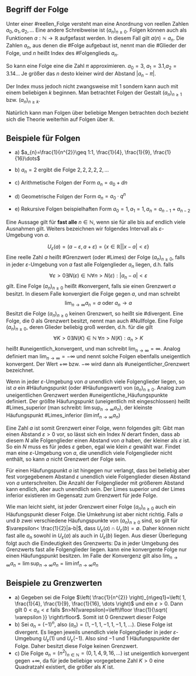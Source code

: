 ## Begriff der Folge
Unter einer #reellen_Folge versteht man eine Anordnung von reellen Zahlen $a_{0},a_{1},a_{2},\dots$ Eine andere Schreibweise ist $(a_{n})_{n\geq 0}$. Folgen können auch als Funktionen $a:\mathbb{N}\rightarrow \mathbb{R}$ aufgefasst werden. In diesem Fall gilt $a(n)=a_{n}$. Die Zahlen $a_{n}$, aus denen die #Folge aufgebaut ist, nennt man die #Glieder der Folge, und $n$ heißt Index des #Folgenglieds $a_{n}$.

So kann eine Folge eine die Zahl $\pi$ approximieren. $a_{0}=3$, $a_{1}=3.1$,$a_{2}=3.14\dots$ Je größer das $n$ desto kleiner wird der Abstand $|a_{n}-\pi|$.

Der Index muss jedoch nicht zwangsweise mit 1 sondern kann auch mit einem beliebigen $k$ beginnen. Man betrachtet Folgen der Gestalt $(a_{n})_{n\geq 1}$ bzw. $(a_{n})_{n\geq k}$.

Natürlich kann man Folgen über beliebige Mengen betrachten doch bezieht sich die Theorie weiterhin auf Folgen über $\mathbb{R}$.

## Beispiele für Folgen

- a) $a_{n}=\frac{1}{n^{2}}\geq 1:1, \frac{1}{4}, \frac{1}{9}, \frac{1}{16}\dots$

- b) $a_{n}=2$ ergibt die Folge $2,2,2,2,2,\dots$

- c) Arithmetische Folgen der Form $a_{n}=a_{0}+dn$

- d) Geometrische Folgen der Form $a_{n}=a_{0}\cdot q^{n}$

- e) Rekursive Folgen beispielhaften Form $a_{0}=1,a_{1}=1,a_{n}=a_{n-1}+a_{n-2}$

Eine Aussage gilt für **fast alle** $n \in \mathbb{N}$, wenn sie für alle bis auf endlich viele Ausnahmen gilt. Weiters bezeichnen wir folgendes Intervall als $\varepsilon$-Umgebung von $a$.

$$
U_{\varepsilon}(a)=(a-\varepsilon,a+\varepsilon)=\{ x\in \mathbb{R}| | x-a|<\varepsilon \}
$$
Eine reelle Zahl $a$ heißt #Grenzwert (oder #Limes) der Folge $(a_{n})_{n\geq 0}$, falls in jeder $\varepsilon$-Umgebung von $a$ fast alle Folgenglieder $a_{n}$ liegen, d.h. falls
$$
\forall \varepsilon > 0 \exists N(\varepsilon)\in \mathbb{N}\forall n>N(\varepsilon):|a_{n}-a|<\varepsilon
$$
gilt. 
Eine Folge $(a_{n})_{n\geq 0}$ heißt #konvergent, falls sie einen Grenzwert $a$ besitzt. In diesem Falle konvergiert die Folge gegen $a$, und man schreibt
$$
\lim_{ n \to \infty } a_{n}=a \text{ oder } a_{n}\rightarrow a
$$
Besitzt die Folge $(a_{n})_{n\geq 0}$ keinen Grenzwert, so heißt sie #divergent. Eine Folge, die 0 als Grenzwert besitzt, nennt man auch #Nullfolge. 
Eine Folge $(a_{n})_{n\geq 0}$, deren Glieder beliebig groß werden, d.h. für die gilt
$$
\forall K>0\exists N(K)\in \mathbb{N}~\forall n>N(K):a_{n}>K
$$
heißt #uneigentlich_konvergent, und man schreibt $\lim_{ n \to \infty } = \infty$. Analog definiert man $\lim_{ n \to \infty }=-\infty$ und nennt solche Folgen ebenfalls uneigentlich konvergent. Der Wert $+\infty$ bzw. $-\infty$ wird dann als #uneigentlicher_Grenzwert bezeichnet.

Wenn in jeder $\varepsilon$-Umgebung von $a$ unendlich viele Folgenglieder liegen, so ist $a$ ein #Häufungspunkt (oder #Häufungswert) von $(a_{n})_{n\geq 0}$. Analog zum uneigentlichen Grenzwert werden #uneigentliche_Häufungspunkte definiert. Der größte Häufungspunkt (uneigentlich mit eingeschlossen) heißt #Limes_superior (man schreibt: $\lim\sup_{ n \to \infty } a_{n}$), der kleinste Häufungspunkt #Limes_inferior ($\lim\inf_{ n \to \infty }a_{n}$)

Eine Zahl $a$ ist somit Grenzwert einer Folge, wenn folgendes gilt: Gibt man einen Abstand $\varepsilon>0$ vor, so lässt sich ein Index $N$ derart finden, dass ab diesem $N$ alle Folgenglieder einen Abstand von $a$ haben, der kleiner als $\varepsilon$ ist. So ein $N$ muss es für jedes $\varepsilon$ geben, egal wie klein $\varepsilon$ gewählt war. Findet man eine $\varepsilon$-Umgebung von $a$, die unendlich viele Folgenglieder nicht enthält, so kann $a$ nicht Grenzwert der Folge sein.

Für einen Häufungspunkt $a$ ist hingegen nur verlangt, dass bei beliebig aber fest vorgegebenem Abstand $\varepsilon$ unendlich viele Folgenglieder diesen Abstand von $a$ unterschreiten. Die Anzahl der Folgenglieder mit größerem Abstand kann endlich, aber auch unendlich sein. Der Limes superior und der Limes inferior existieren im Gegensatz zum Grenzwert für jede Folge. 

Wie man leicht sieht, ist jeder Grenzwert einer Folge $(a_{n})_{n\geq0}$ auch ein Häufungspunkt dieser Folge. Die Umkehrung ist aber nicht richtig. Falls $a$ und $b$ zwei verschiedene Häufungspunkte von $(a_{n})_{n\geq 0}$ sind, so gilt für $\varepsilon< \frac{1}{2}|a-b|$, dass $U_{\varepsilon}(a)\cap U_{\varepsilon}(b)=\emptyset$. Daher können nicht fast alle $a_{n}$ sowohl in $U_{\varepsilon}(a)$ als auch in $U_{\varepsilon}(b)$ liegen. Aus dieser Überlegung folgt auch die Eindeutigkeit des Grenzwerts: Da in jeder Umgebung des Grenzwerts fast alle Folgenglieder liegen. kann eine konvergente Folge nur einen Häufungspunkt besitzen. Im Falle der Konvergenz gilt also $\lim_{ n \to \infty }a_{n}=\lim\sup_{ n \to \infty }a_{n}=\lim\inf_{ n \to \infty }a_{n}$

## Beispiele zu Grenzwerten
- a) Gegeben sei die Folge $\left( \frac{1}{n^{2}} \right)_{n\geq1}=\left( 1, \frac{1}{4}, \frac{1}{9}, \frac{1}{16}, \dots \right)$ und ein $\varepsilon>0$. Dann gilt $0<a_{n}<\varepsilon$ falls $n>N(\varepsilon)=\left\lfloor  \frac{1}{\sqrt{ \varepsilon }}  \right\rfloor$. Somit ist 0 Grenzwert dieser Folge
- b) Sei $a_{n}=(-1)^{n}$, also $(a_{n})=(1,-1,1,-1,1,-1,1,\dots)$. Diese Folge ist divergent. Es liegen jeweils unendlich viele Folgenglieder in jeder $\varepsilon$-Umgebung $U_{\varepsilon}(1)$ und $U_{\varepsilon}(-1)$. Also sind $-1$ und $1$ Häufungspunkte der Folge. Daher besitzt diese Folge keinen Grenzwert.
- c) Die Folge $a_{n}=(n^{2})_{n\in \mathbb{N}}=(0,1,4,9,16,\dots)$ ist uneigentlich konvergent gegen $+\infty$, da für jede beliebige vorgegebene Zahl $K>0$ eine Quadratzahl existiert, die größer als $K$ ist.